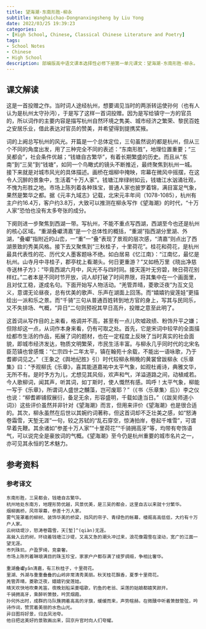 ```yaml
---
title: 望海潮·东南形胜-柳永
subtitle: Wanghaichao-Dongnanxingsheng by Liu Yong
date: 2022/03/25 19:39:23
categories:
- [High School, Chinese, Classical Chinese Literature and Poetry]
tags:
- School Notes
- Chinese
- High School
description: 部编版高中语文课本选择性必修下册第一单元课文：望海潮·东南形胜-柳永。
---
```


## 课文解读

​	这是一首投赠之作。当时词人途经杭州，想要谒见当时的两浙转运使孙何（也有人认为是杭州太守孙沔），于是写了这样一首词投赠。因为是写给镇守一方的官员的，所以词作的主要内容是描写杭州自然环境之隽美、城市经济之繁荣、黎民百姓之安居乐业，借此表达对官员的赞美，并希望得到提携奖掖。

​	词的上阙总写杭州的风光。开篇是一个总体定位，三句虽然说的都是杭州，但从三个不同的角度出发，用了三种完全不同的表述：“东南形胜”，地理位置重要；“三吴都会”，社会条件优越；“钱塘自古繁华”，有着长期繁盛的历史。而且从“东南”到“三吴”到“钱塘”，如同一个鸟瞰式的镜头不断推近，最终聚焦到杭州一城。接下来就是对城市风光的具体描述。画桥在烟柳中掩映，帘幕在微风中摇摆，在这令人沉醉的景象中，生活着“十万人家”。钱塘江岸绿树如云，钱塘江水汹涌壮观，不愧为形胜之地。市场上陈列着各种珠宝，普通人家也披罗着锦，满目富足气象，果然是繁华之都。据《元丰九域志》记载，北宋元丰年间（1078-1085），杭州有主户约16.4万，客户约3.8万，大致可以推测在柳永写作《望海潮》的时代，“十万人家”恐怕也没有太多夸张的成分。

​	下阕则进一步聚焦到西湖一带。写杭州，不能不重点写西湖，西湖至今也还是杭州的核心区域。“重湖叠巘清嘉”是一个总体性的概括，“重湖”指西湖分里湖、外湖，“叠巘”指附近的山峦，一“重”一“叠”表现了景观的层次感，“清嘉”则点出了西湖景致的秀美风格。接下去又聚焦到“三秋桂子，十里荷花”。桂花和荷花，是杭州最具代表性的花、历代文人墨客题咏不绝。如白居易《忆江南》：“江南忆，最忆是杭州。山寺月中寻桂子，郡亭枕上看潮头。何日更重游？”又如杨万里《晓出净慈寺送林子方》：“毕竟西湖六月中，风光不与四时同。接天莲叶无穷碧，映日荷花别样红。”二者本是不同时节开放，词人却打破了时间界限，将其集中在一个画面里，且对仗工稳，遂成名句。下面开始写人物活动。“羌管弄晴，菱歌泛夜”为互文见义，意谓无论昼夜，总有优美的歌声、乐声在湖面上回荡。而“嬉嬉钓叟莲娃”更描绘出一派和乐之景。而“千骑”三句从普通百姓转到地方官的身上，写其与民同乐，又不失排场、气概，“异日”二句则预祝其早日高升，投赠之意至此明了。

​	这首词从写作目的上来看，格调并不高，甚至有一点儿吹嘘政绩、粉饰升平之嫌；但除却这一点，从词作本身来看，仍有可取之处。首先，它是宋词中较早的全面描绘都市生活的作品，拓展了词的题材，也在一定程度上反映了当时真实的社会面貌，即城市经济发达，物质文明繁荣，市民生活丰富。与柳永几乎同时代的北宋名臣范镇也曾感慨：“仁宗四十二年太平，镇在翰苑十余载，不能出一语咏歌，乃于耆卿词见之。”（王象之《舆地纪胜》引）时代较柳永稍晚的黄裳曾跋柳永《乐章集》曰：“予观柳氏《乐章》，喜其能道嘉祐中太平气象，如观杜甫诗，典雅文华，无所不有。是时予方为儿，尤想见其风俗，欢声和气，洋溢道路之间，动植咸若。今人歌柳词，闻其声，听其词，如丁斯时，使人慨然有感。鸣呼！太平气象，柳能一写于《乐章》，所谓词人盛世之黼藻，岂可废耶？”（《书〈乐章集〉后》）李之仪也说：“柳耆卿铺叙展衍，备足无余，形容盛明，千载如逢当日。”（《跋吴师道小词》）这些评价虽然并非针对《望海潮》而言，但用来评价《望海潮》也是很合适的。其次，柳永虽然在后世以其婉约词著称，但这首词却不乏壮美之感，如“怒涛卷霜雪，天堑无涯”一句，较之苏轼的“乱石穿空，惊涛拍岸，卷起千堆雪”，可谓早着先鞭。其余诸如“参差十万人家”“十里荷花”“千骑拥高牙”等，均带有夸饰语气，可以说完全是豪放词的气概。《望海潮》至今仍是杭州重要的城市名片之一，亦可见其永恒的艺术魅力。

## 参考资料

### 参考译文

```template:classcial-chinese-literature-and-poetry-translation
东南形胜，三吴都会，钱塘自古繁华。
杭州地处东南方，地理形势优越，风景优美，是三吴的都会，这里自古以来就十分繁华。
烟柳画桥，风帘翠幕，参差十万人家。
雾气笼罩着的柳树、装饰华美的桥梁，挡风的帘子、青绿色的帐幕，楼阁高高低低，大约有十万户人家。
云树绕堤沙，怒涛卷霜雪，天[堑]^(qiàn)无涯。
高耸入云的树，环绕着钱塘江沙堤，又高又急的潮头冲过来，浪花像霜雪在滚动，宽广的江面一望无涯。
市列珠玑，户盈罗绮，竞豪奢。
市场上陈列着琳琅满目的珠玉珍宝，家家户户都存满了绫罗绸缎，争相比奢华。

重湖叠巘yǎn清嘉，有三秋桂子，十里荷花。
里湖、外湖与重重叠叠的山岭非常清秀美丽。秋天桂花飘香，夏季十里荷花。
羌管弄晴，菱歌泛夜，嬉嬉钓叟莲娃。
晴天欢快地吹奏羌笛，夜晚划船采菱唱歌，钓鱼的老翁、采莲的姑娘都嬉笑颜开。
千骑拥高牙，乘醉听箫鼓，吟赏烟霞。
孙何外出时，成群的马队簇拥着高高的牙旗，缓缓而来，声势暄赫。在微醺中听着箫鼓管弦，吟诗作词，赞赏着美丽的水色山光。
异日图将好景，归去凤池夸。
他日把这美好的景致画出来，回京升官时向人们夸耀。
```
